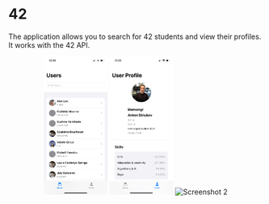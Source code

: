 # 42

<p>The application allows you to search for 42 students and view their profiles. It works with the 42 API.</p>
<p align="center">
  <img src="screenshots/IMG_0214.PNG" alt="Screenshot 1" width="25%"/>
  <img src="screenshots/IMG_0215.PNG" alt="Screenshot 2" width="25%"/>
  <img src="screenshots/IMG_0216.gif" alt="Screenshot 2" width="25%"/>
</p>


